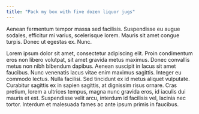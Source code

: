 ```yaml
---
title: "Pack my box with five dozen liquor jugs"
---
```


Aenean fermentum tempor massa sed facilisis. Suspendisse eu augue sodales, efficitur mi varius, scelerisque lorem. Mauris sit amet congue turpis. Donec ut egestas ex. Nunc.

Lorem ipsum dolor sit amet, consectetur adipiscing elit. Proin condimentum eros non libero volutpat, sit amet gravida metus maximus. Donec convallis metus non nibh bibendum dapibus. Aenean suscipit in lacus sit amet faucibus. Nunc venenatis lacus vitae enim maximus sagittis. Integer eu commodo lectus. Nulla facilisi. Sed tincidunt ex id metus aliquet vulputate. Curabitur sagittis ex in sapien sagittis, at dignissim risus ornare. Cras pretium, lorem a ultrices tempus, magna nunc gravida eros, id iaculis dui mauris et est. Suspendisse velit arcu, interdum id facilisis vel, lacinia nec tortor. Interdum et malesuada fames ac ante ipsum primis in faucibus.
